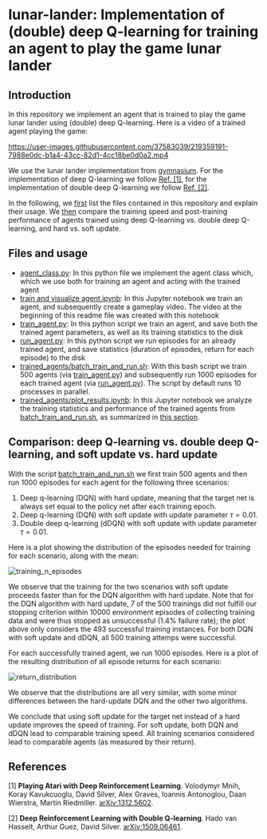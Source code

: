 # lunar-lander: Implementation of (double) deep Q-learning for training an agent to play the game lunar lander

## Introduction

In this repository we implement an agent that is trained to play the game lunar lander using (double) deep Q-learning. Here is a video of a trained agent playing the game:

https://user-images.githubusercontent.com/37583039/219359191-7988e0dc-b1a4-43cc-82d1-4cc18be0d0a2.mp4

We use the lunar lander implementation from [gymnasium](https://gymnasium.farama.org). For the implementation of deep Q-learning we follow <a href="#ref_1">Ref. [1]</a>, for the implementation of double deep Q-learning we follow <a href="#ref_2">Ref. [2]</a>.

In the following, we [first](#files-and-usage) list the files contained in this repository and explain their usage. We [then](#comparison-deep-q-learning-vs-double-deep-q-learning-and-soft-update-vs-hard-update) compare the training speed and post-training performance of agents trained using deep Q-learning vs. double deep Q-learning, and hard vs. soft update.

## Files and usage

* [agent_class.py](agent_class.py): In this python file we implement the agent class which, which we use both for training an agent and acting with the trained agent
* [train and visualize agent.ipynb](train%20and%20visualize%20agent.ipynb): In this Jupyter notebook we train an agent, and subsequently create a gameplay video. The video at the beginning of this readme file was created with this notebook
* [train_agent.py](train_agent.py): In this python script we train an agent, and save both the trained agent parameters, as well as its training statistics to the disk
* [run_agent.py](train_agent.py): In this python script we run episodes for an already trained agent, and save statistics (duration of episodes, return for each episode) to the disk
* [trained_agents/batch_train_and_run.sh](trained_agents/batch_train_and_run.sh): With this bash script we train 500 agents (via [train_agent.py](train_agent.py)) and subsequently run 1000 episodes for each trained agent (via [run_agent.py](run_agent.py)). The script by default runs 10 processes in parallel.
* [trained_agents/plot_results.ipynb](trained_agents/plot_results.ipynb): In this Jupyter notebook we analyze the training statistics and performance of the trained agents from [batch_train_and_run.sh](trained_agents/batch_train_and_run.sh), as summarized in [this section](#comparison-deep-q-learning-vs-double-deep-q-learning-and-soft-update-vs-hard-update).

## Comparison: deep Q-learning vs. double deep Q-learning, and soft update vs. hard update

With the script [batch_train_and_run.sh](trained_agents/batch_train_and_run.sh) we first train 500 agents and then run 1000 episodes for each agent for the following three scenarios:
1. Deep q-learning (DQN) with hard update, meaning that the target net is always set equal to the policy net after each training epoch.
2. Deep q-learning (DQN) with soft update with update parameter $\tau = 0.01$.
3. Double deep q-learning (dDQN) with soft update with update parameter $\tau = 0.01$.

Here is a plot showing the distribution of the episodes needed for training for each scenario, along with the mean:

![training_n_episodes](https://user-images.githubusercontent.com/37583039/220933734-8c995abf-b963-473b-9c06-7488191c19c9.png)

We observe that the training for the two scenarios with soft update proceeds faster than for the DQN algorithm with hard update. Note that for the DQN algorithm with hard update, 7 of the 500 trainings did not fulfill our stopping criterion within 10000 environment episodes of collecting training data and were thus stopped as unsuccessful (1.4% failure rate); the plot above only considers the 493 successful training instances. For both DQN with soft update and dDQN, all 500 training attemps were successful.

For each successfully trained agent, we run 1000 episodes. Here is a plot of the resulting distribution of all episode returns for each scenario:

![return_distribution](https://user-images.githubusercontent.com/37583039/220934293-83d7cd52-0cac-4344-b105-29859d8ecaf1.png)

We observe that the distributions are all very similar, with some minor differences between the hard-update DQN and the other two algorithms. 

We conclude that using soft update for the target net instead of a hard update improves the speed of training. For soft update, both DQN and dDQN lead to comparable training speed. All training scenarios considered lead to comparable agents (as measured by their return).

## References

<a id="ref_1">[1] **Playing Atari with Deep Reinforcement Learning**. Volodymyr Mnih, Koray Kavukcuoglu, David Silver, Alex Graves, Ioannis Antonoglou, Daan Wierstra, Martin Riedmiller. [arXiv:1312.5602](https://arxiv.org/abs/1312.5602).</a>

<a id="ref_2">[2] **Deep Reinforcement Learning with Double Q-learning**. Hado van Hasselt, Arthur Guez, David Silver. [arXiv:1509.06461](https://arxiv.org/abs/1509.06461).</a>

